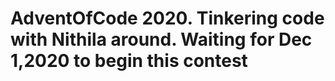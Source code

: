 # AdventOfCode 2020. Tinkering code with Nithila around. Waiting for Dec 1,2020 to begin this contest
